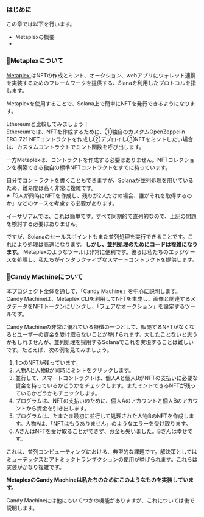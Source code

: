 ### はじめに

この章では以下を行います。
- Metaplexの概要
-

###  🐸Metaplexについて

[ Metaplex ](https://www.metaplex.com)はNFTの作成とミント、オークション、webアプリにウォレット連携を実装するためのフレームワークを提供する、Slanaを利用したプロトコルを指します。

Metaplexを使用することで、Solana上で簡単にNFTを発行できるようになります。

Ethereumと比較してみましょう！<br>
Ethereumでは、NFTを作成するために、①独自のカスタムOpenZeppelin ERC-721 NFTコントラクトを作成し②デプロイし③NFTをミントしたい場合は、カスタムコントラクトでミント関数を呼び出します。

一方Metaplexは、コントラクトを作成する必要はありません。NFTコレクションを構築できる独自の標準NFTコントラクトをすでに持っています。

自分でコントラクトを書くこともできますが、Solanaが並列処理を用いているため、難易度は高く非常に複雑です。<br>
※「5人が同時にNFTを作成し、残りが2人だけの場合、誰がそれを取得するのか」などのケースを考慮する必要があります。

イーサリアムでは、これは簡単です。すべて同期的で直列的なので、上記の問題を検討する必要はありません。

ですが、Solanaのセールスポイントもまた並列処理を実行できることです。これにより処理は高速になります。**しかし、並列処理のためにコードは複雑になります。**
Metaplexのようなツールは非常に便利です。彼らは私たちのエッジケースを処理し、私たちがインタラクティブなスマートコントラクトを提供します。

###  🍭Candy Machineについて

本プロジェクト全体を通して、「Candy Machine」を中心に説明します。
Candy Machineは、Metaplex CLIを利用してNFTを生成し、画像と関連するメタデータをNFTトークンにリンクし、「フェアなオークション」を設定するツールです。

Candy Machineの非常に優れている特徴の一つとして、販売するNFTがなくなるとユーザーの資金を受け取らないことが挙げられます。大したことないと思うかもしれませんが、並列処理を採用するSolanaでこれを実現することは難しいです。たとえば、次の例を見てみましょう。

1. 1つのNFTが残っています。
2. 人物Aと人物Bが同時にミントをクリックします。
3. 並行して、スマートコントラクトは、個人Aと個人BがNFTの支払いに必要な資金を持っているかどうかをチェックします。またミントできるNFTが残っているかどうかもチェックします。
4. プログラムは、NFTの支払いのために、個人Aのアカウントと個人Bのアカウントから資金を引き出します。
5. プログラムは、たまたま最初に並行して処理された人物BのNFTを作成します。人物Aは、「NFTはもうありません」のようなエラーを受け取ります。
6. AさんはNFTを受け取ることができず、お金も失いました。Bさんは幸せです。

これは、並列コンピューティングにおける、典型的な課題です。解決策としては[ミューテックス](https://doc.rust-lang.org/std/sync/struct.Mutex.html)と[アトミックトランザクション](https://en.wikipedia.org/wiki/Atomicity_(database_systems))の使用が挙げられます。これらは実装がかなり複雑です。

**MetaplexのCandy Machineは私たちのためにこのようなものを実装しています。**

Candy Machineには他にもいくつかの機能がありますが、これについては後で説明します。
